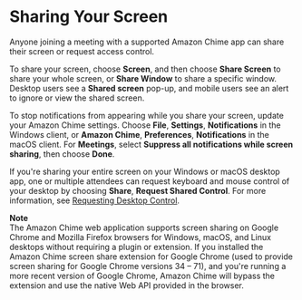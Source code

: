 # Sharing Your Screen<a name="screen-share"></a>

Anyone joining a meeting with a supported Amazon Chime app can share their screen or request access control\.

To share your screen, choose **Screen**, and then choose **Share Screen** to share your whole screen, or **Share Window** to share a specific window\. Desktop users see a **Shared screen** pop\-up, and mobile users see an alert to ignore or view the shared screen\.

To stop notifications from appearing while you share your screen, update your Amazon Chime settings\. Choose **File**, **Settings**, **Notifications** in the Windows client, or **Amazon Chime**, **Preferences**, **Notifications** in the macOS client\. For **Meetings**, select **Suppress all notifications while screen sharing**, then choose **Done**\.

If you're sharing your entire screen on your Windows or macOS desktop app, one or multiple attendees can request keyboard and mouse control of your desktop by choosing **Share**, **Request Shared Control**\. For more information, see [Requesting Desktop Control](remote-control.md)\.

**Note**  
The Amazon Chime web application supports screen sharing on Google Chrome and Mozilla Firefox browsers for Windows, macOS, and Linux desktops without requiring a plugin or extension\. If you installed the Amazon Chime screen share extension for Google Chrome \(used to provide screen sharing for Google Chrome versions 34 – 71\), and you're running a more recent version of Google Chrome, Amazon Chime will bypass the extension and use the native Web API provided in the browser\. 